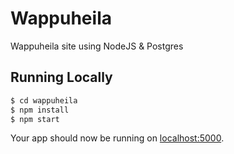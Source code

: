 # Wappuheila

Wappuheila site using NodeJS & Postgres

## Running Locally

```sh
$ cd wappuheila
$ npm install
$ npm start
```

Your app should now be running on [localhost:5000](http://localhost:5000/).
